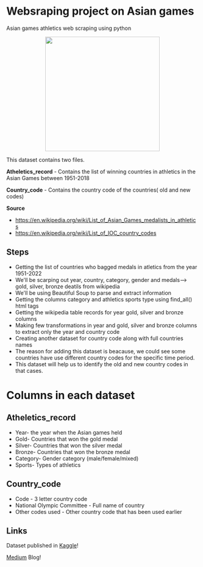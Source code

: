 # Websraping project on Asian games
Asian games athletics web scraping using python

<p align="center">
<img src="https://cdn.dribbble.com/users/406059/screenshots/2885391/hurdles_run.gif"  width="300" height="300" />
</p>

This dataset contains two files.

**Atheletics_record** - Contains the list of winning countries in athletics in the Asian Games between 1951-2018

**Country_code** - Contains the country code of the countries( old and new codes)

**Source**

- https://en.wikipedia.org/wiki/List_of_Asian_Games_medalists_in_athletics
- https://en.wikipedia.org/wiki/List_of_IOC_country_codes

## Steps
- Getting the list of countries who bagged medals in atletics from the year 1951-2022
- We'll be scarping out year, country, category, gender and medals--> gold, silver, bronze deatils from wikipedia
- We'll be using Beautiful Soup to parse and extract information
- Getting the columns category and athletics sports type using find_all() html tags
- Getting the wikipedia table records for year gold, silver and bronze columns
- Making few transformations in year and gold, silver and bronze columns to extract only the year and country code
- Creating another dataset for country code along with full countries names
- The reason for adding this dataset is beacause, we could see some countries have use different country codes for the specific time period.
- This dataset will help us to identify the old and new country codes in that cases.

# Columns in each dataset
## Atheletics_record 

- Year- the year when the Asian games held
- Gold- Countries that won the gold medal
- Silver- Countries that won the silver medal
- Bronze- Countries that won the bronze medal
- Category- Gender category (male/female/mixed)
- Sports- Types of athletics

## Country_code

- Code - 3 letter country code
- National Olympic Committee - Full name of country
- Other codes used - Other country code that has been used earlier

## Links
Dataset published in [Kaggle](https://www.kaggle.com/datasets/kavya2099/asian-games-athletics-winning-countries19512018)!

[Medium](https://medium.com/@Kavya2099/web-scraping-on-asian-games-data-using-beautiful-soup-7a6f776a3edc) Blog!
